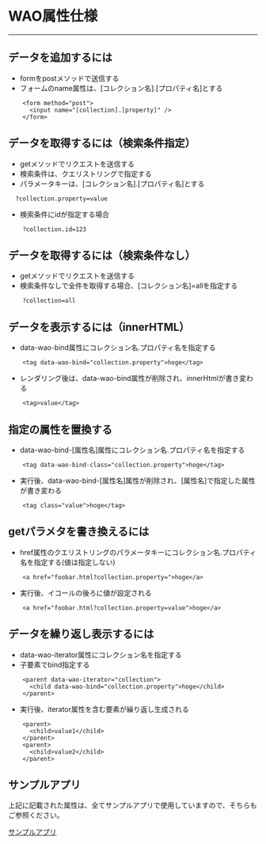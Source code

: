 # WAO属性仕様

----
## データを追加するには
* formをpostメソッドで送信する
* フォームのname属性は、[コレクション名].[プロパティ名]とする  

```
    <form method="post">
      <input name="[collection].[property]" />
    </form>
```


## データを取得するには（検索条件指定）
* getメソッドでリクエストを送信する
* 検索条件は、クエリストリングで指定する
* パラメータキーは、[コレクション名].[プロパティ名]とする

```
  ?collection.property=value
```

* 検索条件にidが指定する場合
```
    ?collection.id=123
```
## データを取得するには（検索条件なし）
* getメソッドでリクエストを送信する
* 検索条件なしで全件を取得する場合、[コレクション名]=allを指定する
```
    ?collection=all
```
## データを表示するには（innerHTML）
* data-wao-bind属性にコレクション名.プロパティ名を指定する
```
    <tag data-wao-bind="collection.property">hoge</tag>
```

* レンダリング後は、data-wao-bind属性が削除され、innerHtmlが書き変わる
```
    <tag>value</tag>
```

## 指定の属性を置換する
* data-wao-bind-[属性名]属性にコレクション名.プロパティ名を指定する
```
    <tag data-wao-bind-class="collection.property">hoge</tag>
```

* 実行後、data-wao-bind-[属性名]属性が削除され、[属性名]で指定した属性が書き変わる
```
    <tag class="value">hoge</tag>
```

## getパラメタを書き換えるには
* href属性のクエリストリングのパラメータキーにコレクション名.プロパティ名を指定する(値は指定しない)
```
    <a href="foobar.html?collection.property=">hoge</a>
```

* 実行後、イコールの後ろに値が設定される
```
    <a href="foobar.html?collection.property=value">hoge</a>
```

## データを繰り返し表示するには
* data-wao-iterator属性にコレクション名を指定する
* 子要素でbind指定する
```
    <parent data-wao-iterator="collection">
      <child data-wao-bind="collection.property">hoge</child>
    </parent>
```

* 実行後、iterator属性を含む要素が繰り返し生成される
```
    <parent>
      <child>value1</child>
    </parent>
    <parent>
      <child>value2</child>
    </parent>
```

## サンプルアプリ
上記に記載された属性は、全てサンプルアプリで使用していますので、そちらもご参照ください。

[サンプルアプリ](https://github.com/yujiroarai/node-wao/raw/master/chousei_wao.zip)
